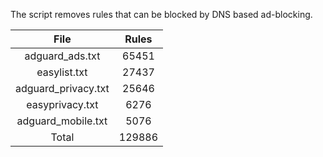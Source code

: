 The script removes rules that can be blocked by DNS based ad-blocking.


| File | Rules |
|:----:|:-----:|
| adguard_ads.txt | 65451 |
| easylist.txt | 27437 |
| adguard_privacy.txt | 25646 |
| easyprivacy.txt | 6276 |
| adguard_mobile.txt | 5076 |
| Total | 129886 |